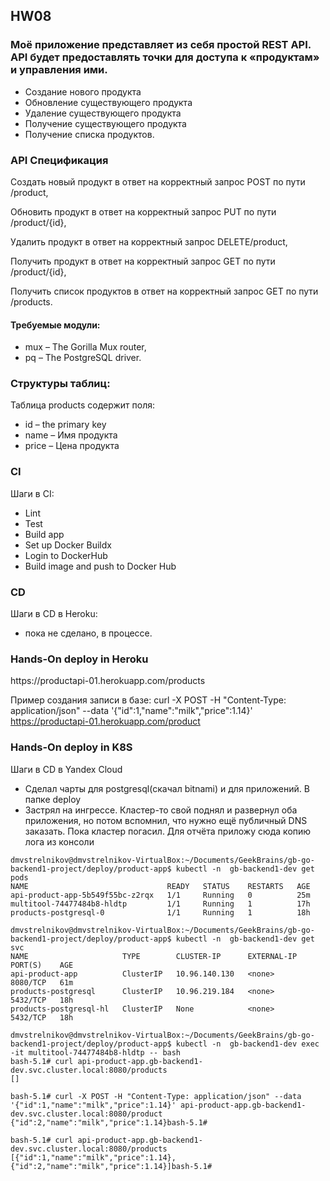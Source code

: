 ## HW08
###  Моё приложение представляет из себя простой REST API. API будет предоставлять точки для доступа к «продуктам» и управления ими.

- Создание нового продукта
- Обновление существующего продукта
- Удаление существующего продукта
- Получение существующего продукта
- Получение списка продуктов.

### API Спецификация

<p> Создать новый продукт в ответ на корректный запрос POST по пути /product,
<p> Обновить продукт в ответ на корректный запрос PUT по пути /product/{id},
<p> Удалить продукт в ответ на корректный запрос DELETE/product,
<p> Получить продукт в ответ на корректный запрос GET по пути /product/{id},
<p> Получить список продуктов в ответ на корректный запрос GET по пути /products.


#### Требуемые модули:
- mux – The Gorilla Mux router,
- pq – The PostgreSQL driver.

### Структуры таблиц:
Таблица products содержит поля:
- id – the primary key
- name – Имя продукта
- price – Цена продукта

### CI
Шаги в CI:
- Lint
- Test
- Build app
- Set up Docker Buildx
- Login to DockerHub
- Build image and push to Docker Hub

### CD
Шаги в CD в Heroku:
- пока не сделано, в процессе.
  
### Hands-On deploy in Heroku
<p>https://productapi-01.herokuapp.com/products</p>

Пример создания записи в базе: 
curl -X POST -H "Content-Type: application/json" --data '{"id":1,"name":"milk","price":1.14}'  https://productapi-01.herokuapp.com/product

### Hands-On deploy in K8S
Шаги в CD в Yandex Cloud
- Сделал чарты для postgresql(скачал bitnami) и для приложений. В папке deploy
- Застрял на ингрессе. Кластер-то свой поднял и развернул оба приложения, но потом вспомнил, что нужно ещё публичный DNS заказать. Пока кластер погасил. Для отчёта приложу сюда копию лога из консоли

```
dmvstrelnikov@dmvstrelnikov-VirtualBox:~/Documents/GeekBrains/gb-go-backend1-project/deploy/product-app$ kubectl -n  gb-backend1-dev get pods 
NAME                               READY   STATUS    RESTARTS   AGE
api-product-app-5b549f55bc-z2rqx   1/1     Running   0          25m
multitool-74477484b8-hldtp         1/1     Running   1          17h
products-postgresql-0              1/1     Running   1          18h

dmvstrelnikov@dmvstrelnikov-VirtualBox:~/Documents/GeekBrains/gb-go-backend1-project/deploy/product-app$ kubectl -n  gb-backend1-dev get svc
NAME                     TYPE        CLUSTER-IP      EXTERNAL-IP   PORT(S)    AGE
api-product-app          ClusterIP   10.96.140.130   <none>        8080/TCP   61m
products-postgresql      ClusterIP   10.96.219.184   <none>        5432/TCP   18h
products-postgresql-hl   ClusterIP   None            <none>        5432/TCP   18h

dmvstrelnikov@dmvstrelnikov-VirtualBox:~/Documents/GeekBrains/gb-go-backend1-project/deploy/product-app$ kubectl -n  gb-backend1-dev exec -it multitool-74477484b8-hldtp -- bash
bash-5.1# curl api-product-app.gb-backend1-dev.svc.cluster.local:8080/products
[]

bash-5.1# curl -X POST -H "Content-Type: application/json" --data '{"id":1,"name":"milk","price":1.14}' api-product-app.gb-backend1-dev.svc.cluster.local:8080/product
{"id":2,"name":"milk","price":1.14}bash-5.1# 

bash-5.1# curl api-product-app.gb-backend1-dev.svc.cluster.local:8080/products
[{"id":1,"name":"milk","price":1.14},{"id":2,"name":"milk","price":1.14}]bash-5.1# 
```